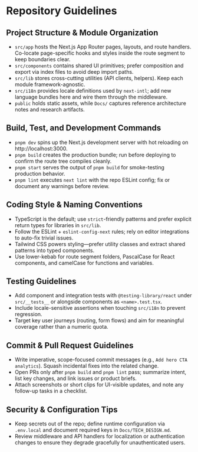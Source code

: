 # Repository Guidelines

## Project Structure & Module Organization
- `src/app` hosts the Next.js App Router pages, layouts, and route handlers. Co-locate page-specific hooks and styles inside the route segment to keep boundaries clear.
- `src/components` contains shared UI primitives; prefer composition and export via index files to avoid deep import paths.
- `src/lib` stores cross-cutting utilities (API clients, helpers). Keep each module framework-agnostic.
- `src/i18n` provides locale definitions used by `next-intl`; add new language bundles here and wire them through the middleware.
- `public` holds static assets, while `Docs/` captures reference architecture notes and research artifacts.

## Build, Test, and Development Commands
- `pnpm dev` spins up the Next.js development server with hot reloading on http://localhost:3000.
- `pnpm build` creates the production bundle; run before deploying to confirm the route tree compiles cleanly.
- `pnpm start` serves the output of `pnpm build` for smoke-testing production behavior.
- `pnpm lint` executes `next lint` with the repo ESLint config; fix or document any warnings before review.

## Coding Style & Naming Conventions
- TypeScript is the default; use `strict`-friendly patterns and prefer explicit return types for libraries in `src/lib`.
- Follow the ESLint + `eslint-config-next` rules; rely on editor integrations to auto-fix trivial issues.
- Tailwind CSS powers styling—prefer utility classes and extract shared patterns into typed components.
- Use lower-kebab for route segment folders, PascalCase for React components, and camelCase for functions and variables.

## Testing Guidelines
- Add component and integration tests with `@testing-library/react` under `src/__tests__` or alongside components as `<name>.test.tsx`.
- Include locale-sensitive assertions when touching `src/i18n` to prevent regression.
- Target key user journeys (routing, form flows) and aim for meaningful coverage rather than a numeric quota.

## Commit & Pull Request Guidelines
- Write imperative, scope-focused commit messages (e.g., `Add hero CTA analytics`). Squash incidental fixes into the related change.
- Open PRs only after `pnpm build` and `pnpm lint` pass; summarize intent, list key changes, and link issues or product briefs.
- Attach screenshots or short clips for UI-visible updates, and note any follow-up tasks in a checklist.

## Security & Configuration Tips
- Keep secrets out of the repo; define runtime configuration via `.env.local` and document required keys in `Docs/TECH_DESIGN.md`.
- Review middleware and API handlers for localization or authentication changes to ensure they degrade gracefully for unauthenticated users.
